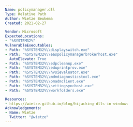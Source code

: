 ```yaml
---
Name: policymanager.dll
Type: Relative Path
Author: Wietze Beukema
Created: 2021-02-27

Vendor: Microsoft
ExpectedLocations:
- "%SYSTEM32%"
VulnerableExecutables:
- Path: "%SYSTEM32%\\displayswitch.exe"
- Path: "%SYSTEM32%\\easpolicymanagerbrokerhost.exe"
  AutoElevate: True
- Path: "%SYSTEM32%\\edpcleanup.exe"
- Path: "%SYSTEM32%\\eduprintprov.exe"
- Path: "%SYSTEM32%\\hvsievaluator.exe"
- Path: "%SYSTEM32%\\mdmdiagnosticstool.exe"
- Path: "%SYSTEM32%\\omadmclient.exe"
- Path: "%SYSTEM32%\\settingsynchost.exe"
- Path: "%SYSTEM32%\\workfolders.exe"

Resources:
- https://wietze.github.io/blog/hijacking-dlls-in-windows
Acknowledgements:
- Name: Wietze
  Twitter: "@wietze"
---
```

